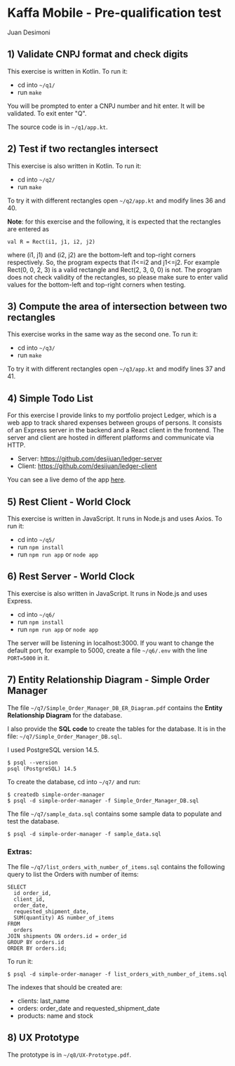 # Kaffa Mobile - Pre-qualification test

Juan Desimoni

## 1) Validate CNPJ format and check digits

This exercise is written in Kotlin. To run it:

- cd into `~/q1/`
- run `make`

You will be prompted to enter a CNPJ number and hit enter. It will be validated. To exit enter "Q".

The source code is in `~/q1/app.kt`.

## 2) Test if two rectangles intersect

This exercise is also written in Kotlin. To run it:

- cd into `~/q2/`
- run `make`

To try it with different rectangles open `~/q2/app.kt` and modify lines 36 and 40.

**Note**: for this exercise and the following, it is expected that the rectangles are entered as

    val R = Rect(i1, j1, i2, j2)

where (i1, j1) and (i2, j2) are the bottom-left and top-right corners respectively. So, the program expects that i1<=i2 and j1<=j2. For example Rect(0, 0, 2, 3) is a valid rectangle and Rect(2, 3, 0, 0) is not. The program does not check validity of the rectangles, so please make sure to enter valid values for the bottom-left and top-right corners when testing.

## 3) Compute the area of intersection between two rectangles

This exercise works in the same way as the second one. To run it:

- cd into `~/q3/`
- run `make`

To try it with different rectangles open `~/q3/app.kt` and modify lines 37 and 41.

## 4) Simple Todo List

For this exercise I provide links to my portfolio project Ledger, which is a web app to track shared expenses between groups of persons. It consists of an Express server in the backend and a React client in the frontend. The server and client are hosted in different platforms and communicate via HTTP.

- Server: <https://github.com/desijuan/ledger-server>
- Client: <https://github.com/desijuan/ledger-client>

You can see a live demo of the app [here](https://ledger-client.netlify.app).

## 5) Rest Client - World Clock

This exercise is written in JavaScript. It runs in Node.js and uses Axios. To run it:

- cd into `~/q5/`
- run `npm install`
- run `npm run app` or `node app`

## 6) Rest Server - World Clock

This exercise is also written in JavaScript. It runs in Node.js and uses Express.

- cd into `~/q6/`
- run `npm install`
- run `npm run app` or `node app`

The server will be listening in localhost:3000. If you want to change the default port, for example to 5000, create a file `~/q6/.env` with the line `PORT=5000` in it.

## 7) Entity Relationship Diagram - Simple Order Manager

The file `~/q7/Simple_Order_Manager_DB_ER_Diagram.pdf` contains the **Entity Relationship Diagram** for the database.

I also provide the **SQL code** to create the tables for the database. It is in the file: `~/q7/Simple_Order_Manager_DB.sql`.

I used PostgreSQL version 14.5.

    $ psql --version
    psql (PostgreSQL) 14.5

To create the database, cd into `~/q7/` and run:

    $ createdb simple-order-manager
    $ psql -d simple-order-manager -f Simple_Order_Manager_DB.sql

The file `~/q7/sample_data.sql` contains some sample data to populate and test the database.

    $ psql -d simple-order-manager -f sample_data.sql

### Extras:

The file `~/q7/list_orders_with_number_of_items.sql` contains the following query to list the Orders with number of items:

    SELECT
      id order_id,
      client_id,
      order_date,
      requested_shipment_date,
      SUM(quantity) AS number_of_items
    FROM
      orders
    JOIN shipments ON orders.id = order_id
    GROUP BY orders.id
    ORDER BY orders.id;

To run it:

    $ psql -d simple-order-manager -f list_orders_with_number_of_items.sql

The indexes that should be created are:

- clients: last_name
- orders: order_date and requested_shipment_date
- products: name and stock

## 8) UX Prototype

The prototype is in `~/q8/UX-Prototype.pdf`.
